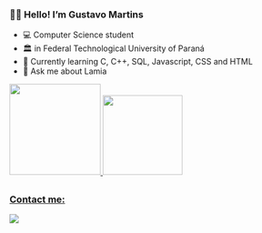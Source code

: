 ### 🖐🏻 Hello!	I’m **Gustavo Martins**
- 💻 Computer Science student
- 🏛 in Federal Technological University of Paraná
- 📓 Currently learning C, C++, SQL, Javascript, CSS and HTML
- 🧪 Ask me about Lamia

<div>
  <a href="https://github.com/GustavoMartinx">
  <img height="160em" src="https://github-readme-stats.vercel.app/api?username=GustavoMartinx&show_icons=true&theme=merko"/>
  <img height="140em" src="https://github-readme-stats.vercel.app/api/top-langs/?username=GustavoMartinx&layout=compact&langs_count=7&theme=merko"/>
</div>

  ##
  
  ### Contact me:
  <div>
    <!-- <a href="https://instagram.com/" target="_blank"><img src="https://img.shields.io/badge/-Instagram-%23E4405F?style=for-the-badge&logo=instagram&logoColor=white" target="_blank"></a> -->
    <a href = "mailto:gtavomartins893@gmail.com"><img src="https://img.shields.io/badge/-Gmail-%23333?style=for-the-badge&logo=gmail&logoColor=white" target="_blank"></a>
    <!--  <a href="https://www.linkedin.com/in/rafaella-ballerini-45875016a" target="_blank"><img src="https://img.shields.io/badge/-LinkedIn-%230077B5?style=for-the-badge&logo=linkedin&logoColor=white" target="_blank"></a> -->
  </div>
  
  <!-- ![Snake animation](https://github.com/GustavoMartinx/GustavoMartinx/blob/output/github-contribution-grid-snake.svg) -->
